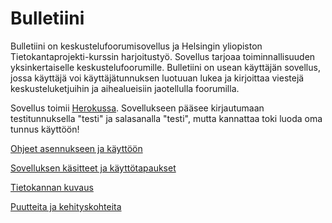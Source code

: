 # Bulletiini
Bulletiini on keskustelufoorumisovellus ja Helsingin yliopiston Tietokantaprojekti-kurssin harjoitustyö. Sovellus tarjoaa toiminnallisuuden yksinkertaiselle keskustelufoorumille. Bulletiini on usean käyttäjän sovellus, jossa käyttäjä voi käyttäjätunnuksen luotuuan lukea ja kirjoittaa viestejä keskusteluketjuihin ja aihealueisiin jaotellulla foorumilla.

Sovellus toimii [Herokussa](https://bulletiini.herokuapp.com/). Sovellukseen pääsee kirjautumaan testitunnuksella "testi" ja salasanalla "testi", mutta kannattaa toki luoda oma tunnus käyttöön!

[Ohjeet asennukseen ja käyttöön](https://github.com/TommiON/Bulletiini/blob/master/documentation/manual.md)

[Sovelluksen käsitteet ja käyttötapaukset](https://github.com/TommiON/Bulletiini/blob/master/documentation/usecases.md)

[Tietokannan kuvaus](documentation/database.md)

[Puutteita ja kehityskohteita](documentation/puutteet.md)

